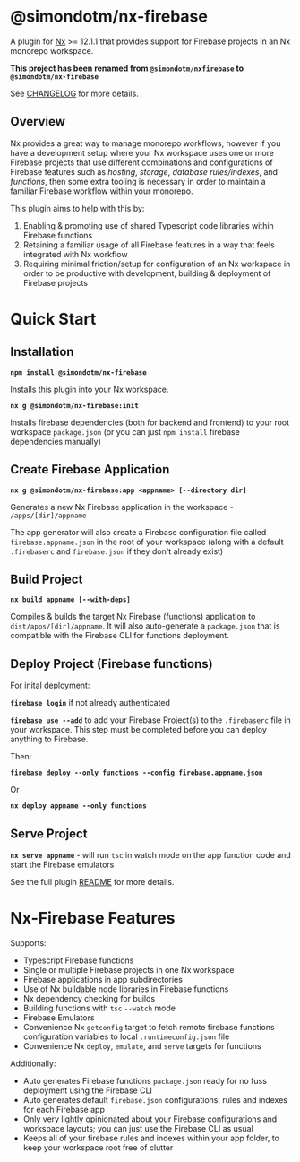 # @simondotm/nx-firebase

A plugin for [Nx](https://nx.dev) >= 12.1.1 that provides support for Firebase projects in an Nx monorepo workspace.

**This project has been renamed from `@simondotm/nxfirebase` to `@simondotm/nx-firebase`**

See [CHANGELOG](https://github.com/simondotm/nx-firebase/blob/main/CHANGELOG.md) for more details.

## Overview

Nx provides a great way to manage monorepo workflows, however if you have a development setup where your Nx workspace uses one or more Firebase projects that use different combinations and configurations of Firebase features such as _hosting_, _storage_, _database rules/indexes_, and _functions_, then some extra tooling is necessary in order to maintain a familiar Firebase workflow within your monorepo.

This plugin aims to help with this by:

1. Enabling & promoting use of shared Typescript code libraries within Firebase functions
2. Retaining a familiar usage of all Firebase features in a way that feels integrated with Nx workflow
3. Requiring minimal friction/setup for configuration of an Nx workspace in order to be productive with development, building & deployment of Firebase projects

# Quick Start

## Installation

**`npm install @simondotm/nx-firebase`**

Installs this plugin into your Nx workspace.

**`nx g @simondotm/nx-firebase:init`**

Installs firebase dependencies (both for backend and frontend) to your root workspace `package.json` (or you can just `npm install` firebase dependencies manually)

## Create Firebase Application

**`nx g @simondotm/nx-firebase:app <appname> [--directory dir]`**

Generates a new Nx Firebase application in the workspace - `/apps/[dir]/appname`

The app generator will also create a Firebase configuration file called `firebase.appname.json` in the root of your workspace (along with a default `.firebaserc` and `firebase.json` if they don't already exist)

## Build Project

**`nx build appname [--with-deps]`**

Compiles & builds the target Nx Firebase (functions) application to `dist/apps/[dir]/appname`. It will also auto-generate a `package.json` that is compatible with the Firebase CLI for functions deployment.

## Deploy Project (Firebase functions)

For inital deployment:

**`firebase login`** if not already authenticated

**`firebase use --add`** to add your Firebase Project(s) to the `.firebaserc` file in your workspace. This step must be completed before you can deploy anything to Firebase.

Then:

**`firebase deploy --only functions --config firebase.appname.json`**

Or

**`nx deploy appname --only functions`**

## Serve Project

**`nx serve appname`** - will run `tsc` in watch mode on the app function code and start the Firebase emulators

See the full plugin [README](https://github.com/simondotm/nx-firebase/blob/main/README.md) for more details.

# Nx-Firebase Features

Supports:

- Typescript Firebase functions
- Single or multiple Firebase projects in one Nx workspace
- Firebase applications in app subdirectories
- Use of Nx buildable node libraries in Firebase functions
- Nx dependency checking for builds
- Building functions with `tsc` `--watch` mode
- Firebase Emulators
- Convenience Nx `getconfig` target to fetch remote firebase functions configuration variables to local `.runtimeconfig.json` file
- Convenience Nx `deploy`, `emulate`, and `serve` targets for functions

Additionally:

- Auto generates Firebase functions `package.json` ready for no fuss deployment using the Firebase CLI
- Auto generates default `firebase.json` configurations, rules and indexes for each Firebase app
- Only very lightly opinionated about your Firebase configurations and workspace layouts; you can just use the Firebase CLI as usual
- Keeps all of your firebase rules and indexes within your app folder, to keep your workspace root free of clutter
